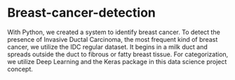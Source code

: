 # Breast-cancer-detection
With Python, we created a system to identify breast cancer. To detect the presence of Invasive Ductal Carcinoma, the most frequent kind of breast cancer, we utilize the IDC regular dataset. It begins in a milk duct and spreads outside the duct to fibrous or fatty breast tissue. For categorization, we utilize Deep Learning and the Keras package in this data science project concept.
